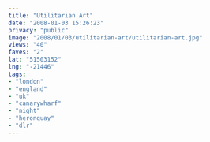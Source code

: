 ```yaml
---
title: "Utilitarian Art"
date: "2008-01-03 15:26:23"
privacy: "public"
image: "2008/01/03/utilitarian-art/utilitarian-art.jpg"
views: "40"
faves: "2"
lat: "51503152"
lng: "-21446"
tags:
- "london"
- "england"
- "uk"
- "canarywharf"
- "night"
- "heronquay"
- "dlr"
---
```

<a href="/photos/2008/01/05/utilitarian-art"></a>
